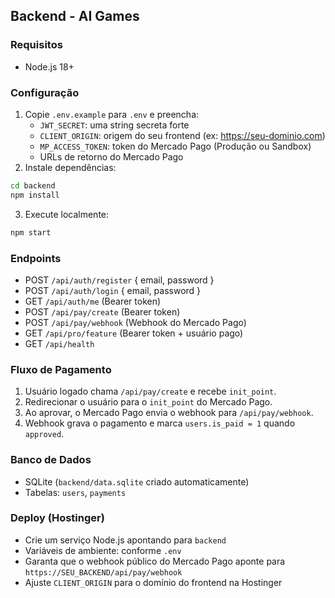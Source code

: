 ## Backend - AI Games

### Requisitos
- Node.js 18+

### Configuração
1. Copie `.env.example` para `.env` e preencha:
   - `JWT_SECRET`: uma string secreta forte
   - `CLIENT_ORIGIN`: origem do seu frontend (ex: https://seu-dominio.com)
   - `MP_ACCESS_TOKEN`: token do Mercado Pago (Produção ou Sandbox)
   - URLs de retorno do Mercado Pago
2. Instale dependências:
```bash
cd backend
npm install
```
3. Execute localmente:
```bash
npm start
```

### Endpoints
- POST `/api/auth/register` { email, password }
- POST `/api/auth/login` { email, password }
- GET `/api/auth/me` (Bearer token)
- POST `/api/pay/create` (Bearer token)
- POST `/api/pay/webhook` (Webhook do Mercado Pago)
- GET `/api/pro/feature` (Bearer token + usuário pago)
- GET `/api/health`

### Fluxo de Pagamento
1. Usuário logado chama `/api/pay/create` e recebe `init_point`.
2. Redirecionar o usuário para o `init_point` do Mercado Pago.
3. Ao aprovar, o Mercado Pago envia o webhook para `/api/pay/webhook`.
4. Webhook grava o pagamento e marca `users.is_paid = 1` quando `approved`.

### Banco de Dados
- SQLite (`backend/data.sqlite` criado automaticamente)
- Tabelas: `users`, `payments`

### Deploy (Hostinger)
- Crie um serviço Node.js apontando para `backend`
- Variáveis de ambiente: conforme `.env`
- Garanta que o webhook público do Mercado Pago aponte para `https://SEU_BACKEND/api/pay/webhook`
- Ajuste `CLIENT_ORIGIN` para o domínio do frontend na Hostinger



